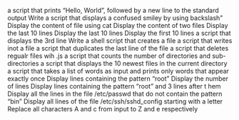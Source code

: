 a script that prints “Hello, World”, followed by a new line to the standard output
Write a script that displays a confused smiley by using  backslash" 
Display the content of file using cat
Display the content of two files
Display the last 10 lines
Display the last 10 lines
Display the first 10 lines
a script that displays the 3rd line
Write a shell script that creates a file
a script that writes inot a file
a script that duplicates the last line of the file 
a script that deletes regualr files wih .js
a script that counts the number of directories and sub-directories
a script that displays the 10 newest files in the current directory
 a script that takes a list of words as input and prints only words that appear exactly once
Display lines containing the pattern “root”
Display the number of lines
Display lines containing the pattern “root” and 3 lines after t
hem
Display all the lines in the file /etc/passwd that do not contain the pattern “bin”
Display all lines of the file /etc/ssh/sshd_config starting with a letter
Replace all characters A and c from input to Z and e respectively
